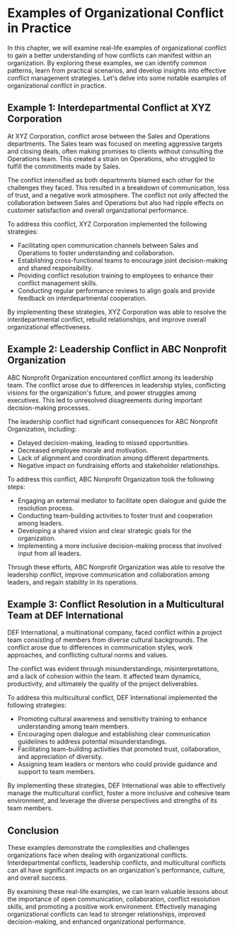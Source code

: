 # Examples of Organizational Conflict in Practice

In this chapter, we will examine real-life examples of organizational conflict to gain a better understanding of how conflicts can manifest within an organization. By exploring these examples, we can identify common patterns, learn from practical scenarios, and develop insights into effective conflict management strategies. Let's delve into some notable examples of organizational conflict in practice.

## Example 1: Interdepartmental Conflict at XYZ Corporation

At XYZ Corporation, conflict arose between the Sales and Operations departments. The Sales team was focused on meeting aggressive targets and closing deals, often making promises to clients without consulting the Operations team. This created a strain on Operations, who struggled to fulfill the commitments made by Sales.

The conflict intensified as both departments blamed each other for the challenges they faced. This resulted in a breakdown of communication, loss of trust, and a negative work atmosphere. The conflict not only affected the collaboration between Sales and Operations but also had ripple effects on customer satisfaction and overall organizational performance.

To address this conflict, XYZ Corporation implemented the following strategies:

- Facilitating open communication channels between Sales and Operations to foster understanding and collaboration.
- Establishing cross-functional teams to encourage joint decision-making and shared responsibility.
- Providing conflict resolution training to employees to enhance their conflict management skills.
- Conducting regular performance reviews to align goals and provide feedback on interdepartmental cooperation.

By implementing these strategies, XYZ Corporation was able to resolve the interdepartmental conflict, rebuild relationships, and improve overall organizational effectiveness.

## Example 2: Leadership Conflict in ABC Nonprofit Organization

ABC Nonprofit Organization encountered conflict among its leadership team. The conflict arose due to differences in leadership styles, conflicting visions for the organization's future, and power struggles among executives. This led to unresolved disagreements during important decision-making processes.

The leadership conflict had significant consequences for ABC Nonprofit Organization, including:

- Delayed decision-making, leading to missed opportunities.
- Decreased employee morale and motivation.
- Lack of alignment and coordination among different departments.
- Negative impact on fundraising efforts and stakeholder relationships.

To address this conflict, ABC Nonprofit Organization took the following steps:

- Engaging an external mediator to facilitate open dialogue and guide the resolution process.
- Conducting team-building activities to foster trust and cooperation among leaders.
- Developing a shared vision and clear strategic goals for the organization.
- Implementing a more inclusive decision-making process that involved input from all leaders.

Through these efforts, ABC Nonprofit Organization was able to resolve the leadership conflict, improve communication and collaboration among leaders, and regain stability in its operations.

## Example 3: Conflict Resolution in a Multicultural Team at DEF International

DEF International, a multinational company, faced conflict within a project team consisting of members from diverse cultural backgrounds. The conflict arose due to differences in communication styles, work approaches, and conflicting cultural norms and values.

The conflict was evident through misunderstandings, misinterpretations, and a lack of cohesion within the team. It affected team dynamics, productivity, and ultimately the quality of the project deliverables.

To address this multicultural conflict, DEF International implemented the following strategies:

- Promoting cultural awareness and sensitivity training to enhance understanding among team members.
- Encouraging open dialogue and establishing clear communication guidelines to address potential misunderstandings.
- Facilitating team-building activities that promoted trust, collaboration, and appreciation of diversity.
- Assigning team leaders or mentors who could provide guidance and support to team members.

By implementing these strategies, DEF International was able to effectively manage the multicultural conflict, foster a more inclusive and cohesive team environment, and leverage the diverse perspectives and strengths of its team members.

## Conclusion

These examples demonstrate the complexities and challenges organizations face when dealing with organizational conflicts. Interdepartmental conflicts, leadership conflicts, and multicultural conflicts can all have significant impacts on an organization's performance, culture, and overall success.

By examining these real-life examples, we can learn valuable lessons about the importance of open communication, collaboration, conflict resolution skills, and promoting a positive work environment. Effectively managing organizational conflicts can lead to stronger relationships, improved decision-making, and enhanced organizational performance.
